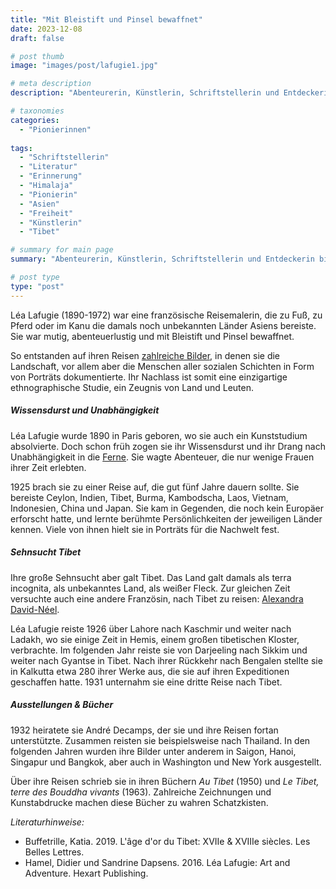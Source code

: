 ```yaml
---
title: "Mit Bleistift und Pinsel bewaffnet"
date: 2023-12-08
draft: false

# post thumb
image: "images/post/lafugie1.jpg"

# meta description
description: "Abenteurerin, Künstlerin, Schriftstellerin und Entdeckerin bis dahin unbekannter Orte in Asien: Léa Lafugie. Französische Reisemalerin. Reisen nach Ceylon, Indien, Tibet, Burma, Kambodscha, Laos, Vietnam, Indonesien, China und Japan. André Decamps. Lahore, Kaschmir, Ladakh. Hemis, einem großen tibetischen Kloster. Darjeeling, Sikkim, Gyantse in Tibet. Bengalen, Ausstellung in Kalkutta."

# taxonomies
categories:
  - "Pionierinnen"
  
tags:
  - "Schriftstellerin"
  - "Literatur"
  - "Erinnerung"
  - "Himalaja"
  - "Pionierin"
  - "Asien"
  - "Freiheit"
  - "Künstlerin"
  - "Tibet"

# summary for main page
summary: "Abenteurerin, Künstlerin, Schriftstellerin und Entdeckerin bis dahin unbekannter Orte in Asien: Léa Lafugie (1890-1972)."

# post type
type: "post"
---
```


Léa Lafugie  (1890-1972) war eine französische Reisemalerin, die zu Fuß, zu Pferd oder im Kanu die damals noch unbekannten Länder Asiens bereiste. Sie war mutig, abenteuerlustig und mit Bleistift und Pinsel bewaffnet.

So entstanden auf ihren Reisen [zahlreiche Bilder](https://www.mutualart.com/Artist/Lea-Lafugie/2157030325B5874D/Artworks), in denen sie die Landschaft, vor allem aber die Menschen aller sozialen Schichten in Form von Porträts dokumentierte. Ihr Nachlass ist somit eine einzigartige ethnographische Studie, ein Zeugnis von Land und Leuten. 

##### Wissensdurst und Unabhängigkeit

Léa Lafugie wurde 1890 in Paris geboren, wo sie auch ein Kunststudium absolvierte. Doch schon früh zogen sie ihr Wissensdurst und ihr Drang nach Unabhängigkeit in die [Ferne](https://earlyexplorationjourneys.wordpress.com/lea-lafugie/). Sie wagte Abenteuer, die nur wenige Frauen ihrer Zeit erlebten.

1925 brach sie zu einer Reise auf, die gut fünf Jahre dauern sollte. Sie bereiste Ceylon, Indien, Tibet, Burma, Kambodscha, Laos, Vietnam, Indonesien, China und Japan. Sie kam in Gegenden, die noch kein Europäer erforscht hatte, und lernte berühmte Persönlichkeiten der jeweiligen Länder kennen. Viele von ihnen hielt sie in Porträts für die Nachwelt fest.

##### Sehnsucht Tibet

Ihre große Sehnsucht aber galt Tibet. Das Land galt damals als terra incognita, als unbekanntes Land, als weißer Fleck. Zur gleichen Zeit versuchte auch eine andere Französin, nach Tibet zu reisen: [Alexandra David-Néel](https://www.erinnermich.eu/blog/david-neel/). 

Léa Lafugie reiste 1926 über Lahore nach Kaschmir und weiter nach Ladakh, wo sie einige Zeit in Hemis, einem großen tibetischen Kloster, verbrachte. Im folgenden Jahr reiste sie von Darjeeling nach Sikkim und weiter nach Gyantse in Tibet. Nach ihrer Rückkehr nach Bengalen stellte sie in Kalkutta etwa 280 ihrer Werke aus, die sie auf ihren Expeditionen geschaffen hatte. 1931 unternahm sie eine dritte Reise nach Tibet.

##### Ausstellungen & Bücher

1932 heiratete sie André Decamps, der sie und ihre Reisen fortan unterstützte. Zusammen reisten sie beispielsweise nach Thailand. In den folgenden Jahren wurden ihre Bilder unter anderem in Saigon, Hanoi, Singapur und Bangkok, aber auch in Washington und New York ausgestellt.

Über ihre Reisen schrieb sie in ihren Büchern *Au Tibet* (1950) und *Le Tibet, terre des Bouddha vivants* (1963). Zahlreiche Zeichnungen und Kunstabdrucke machen diese Bücher zu wahren Schatzkisten.

*Literaturhinweise:*
- Buffetrille, Katia. 2019. L'âge d'or du Tibet: XVIIe & XVIIIe siècles. Les Belles Lettres.
- Hamel, Didier und Sandrine Dapsens. 2016. Léa Lafugie: Art and Adventure. Hexart Publishing.

